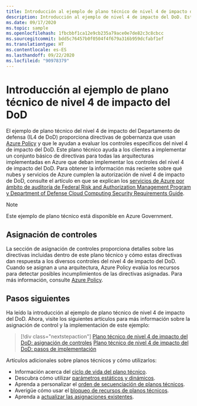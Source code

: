 ```yaml
---
title: Introducción al ejemplo de plano técnico de nivel 4 de impacto del DoD
description: Introducción al ejemplo de nivel 4 de impacto del DoD. Este ejemplo de plano técnico ayuda a los clientes a evaluar controles concretos del nivel 4 de impacto del DoD.
ms.date: 09/17/2020
ms.topic: sample
ms.openlocfilehash: 1fbcbbf1ca12e9cb235a79ace0e7de82c3c8cbcc
ms.sourcegitcommit: bdd5c76457b0f0504f4f679a316b959dcfabf1ef
ms.translationtype: HT
ms.contentlocale: es-ES
ms.lasthandoff: 09/22/2020
ms.locfileid: "90978379"
---
```

# <a name="overview-of-the-dod-impact-level-4-blueprint-sample"></a>Introducción al ejemplo de plano técnico de nivel 4 de impacto del DoD

El ejemplo de plano técnico del nivel 4 de impacto del Departamento de defensa (IL4 de DoD) proporciona directivas de gobernanza que usan [Azure Policy](../../../policy/overview.md) y que le ayudan a evaluar los controles específicos del nivel 4 de impacto del DoD. Este plano técnico ayuda a los clientes a implementar un conjunto básico de directivas para todas las arquitecturas implementadas en Azure que deban implementar los controles del nivel 4 de impacto del DoD. Para obtener la información más reciente sobre qué nubes y servicios de Azure cumplen la autorización de nivel 4 de impacto de DoD, consulte el artículo en que se explican los [servicios de Azure por ámbito de auditoría de Federal Risk and Authorization Management Program y Department of Defense Cloud Computing Security Requirements Guide](../../../../azure-government/compliance/azure-services-in-fedramp-auditscope.md).

> [!NOTE]
> Este ejemplo de plano técnico está disponible en Azure Government.

## <a name="control-mapping"></a>Asignación de controles

La sección de asignación de controles proporciona detalles sobre las directivas incluidas dentro de este plano técnico y cómo estas directivas dan respuesta a los diversos controles del nivel 4 de impacto del DoD. Cuando se asignan a una arquitectura, Azure Policy evalúa los recursos para detectar posibles incumplimientos de las directivas asignadas. Para más información, consulte [Azure Policy](../../../policy/overview.md).

## <a name="next-steps"></a>Pasos siguientes

Ha leído la introducción al ejemplo de plano técnico de nivel 4 de impacto del DoD. Ahora, visite los siguientes artículos para más información sobre la asignación de control y la implementación de este ejemplo:

> [!div class="nextstepaction"]
> [Plano técnico de nivel 4 de impacto del DoD: asignación de controles](./control-mapping.md)
> [Plano técnico de nivel 4 de impacto del DoD: pasos de implementación](./deploy.md)

Artículos adicionales sobre planos técnicos y cómo utilizarlos:

- Información acerca del [ciclo de vida del plano técnico](../../concepts/lifecycle.md).
- Descubra cómo utilizar [parámetros estáticos y dinámicos](../../concepts/parameters.md).
- Aprenda a personalizar el [orden de secuenciación de planos técnicos](../../concepts/sequencing-order.md).
- Averigüe cómo usar el [bloqueo de recursos de planos técnicos](../../concepts/resource-locking.md).
- Aprenda a [actualizar las asignaciones existentes](../../how-to/update-existing-assignments.md).